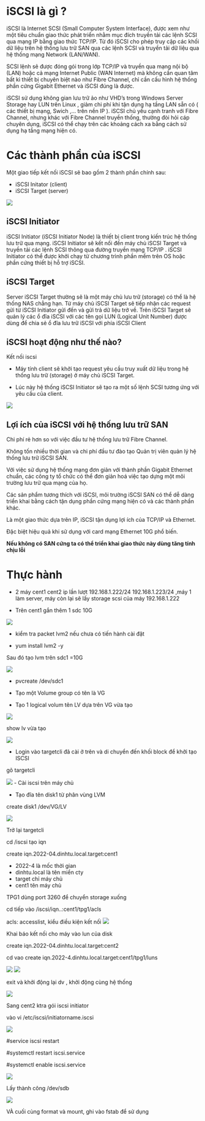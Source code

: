 # iSCSI là gì ?
iSCSI là Internet SCSI (Small Computer System Interface), được xem như một tiêu chuẩn giao thức phát triển nhằm mục đích truyền tải các lệnh SCSI qua mạng IP bằng giao thức TCP/IP. Từ đó iSCSI cho phép truy cập các khối dữ liệu trên hệ thống lưu trữ SAN qua các lệnh SCSI và truyền tải dữ liệu qua hệ thống mạng Network (LAN/WAN).

SCSI lệnh sẽ được đóng gói trong lớp TCP/IP và truyền qua mạng nội bộ (LAN) hoặc cả mạng Internet Public (WAN Internet) mà không cần quan tâm bất kì thiết bị chuyên biệt nào như Fibre Channel, chỉ cần cấu hình hệ thống phần cứng Gigabit Ethernet và iSCSI đúng là được.

iSCSI sử dụng không gian lưu trữ ảo như VHD’s trong Windows Server Storage hay LUN trên Linux , giảm chi phí khi tận dụng hạ tầng LAN sẵn có ( các thiết bị mạng, Swich ,… trên nền IP ). iSCSI chủ yếu cạnh tranh với Fibre Channel, nhưng khác với Fibre Channel truyền thống, thường đòi hỏi cáp chuyên dụng, iSCSI có thể chạy trên các khoảng cách xa bằng cách sử dụng hạ tầng mạng hiện có.


# Các thành phần của iSCSI

Một giao tiếp kết nối iSCSI sẽ bao gồm 2 thành phần chính sau:

- iSCSI Initator (client)
- iSCSI Target   (server)

<img src="img/123.png">

## iSCSI Initiator
iSCSI Initiator (iSCSI Initiator Node) là thiết bị client trong kiến trúc hệ thống lưu trữ qua mạng. iSCSI Initiator sẽ kết nối đến máy chủ iSCSI Target và truyền tải các lệnh SCSI thông qua đường truyền mạng TCP/IP . iSCSI Initiator có thể được khởi chạy từ chương trình phần mềm trên OS hoặc phần cứng thiết bị hỗ trợ iSCSI.

## iSCSI Target
Server iSCSI Target thường sẽ là một máy chủ lưu trữ (storage) có thể là hệ thống NAS chẳng hạn. Từ máy chủ iSCSI Target sẽ tiếp nhận các request gửi từ iSCSI Initiator gửi đến và gửi trả dữ liệu trở về. Trên iSCSI Target sẽ quản lý các ổ đĩa iSCSI với các tên gọi LUN (Logical Unit Number) được dùng để chia sẻ ổ đĩa lưu trữ iSCSI với phía iSCSI Client

## iSCSI hoạt động như thế nào?

Kết nối iscsi

- Máy tính client sẽ khởi tạo request yêu cầu truy xuất dữ liệu trong hệ thống lưu trữ (storage) ở máy chủ iSCSI Target.

- Lúc này hệ thống iSCSI Initiator sẽ tạo ra một số lệnh SCSI tương ứng với yêu cầu của client.

<img src="img/124.png">

## Lợi ích của iSCSI với hệ thống lưu trữ SAN

Chi phí rẻ hơn so với việc đầu tư hệ thống lưu trữ Fibre Channel.

Không tốn nhiều thời gian và chi phí đầu tư đào tạo Quản trị viên quản lý hệ thống lưu trữ iSCSI SAN.

Với việc sử dụng hệ thống mạng đơn giản với thành phần Gigabit Ethernet chuẩn, các công ty tổ chức có thể đơn giản hoá việc tạo dựng một môi trường lưu trữ qua mạng của họ.

Các sản phẩm tương thích với iSCSI, môi trường iSCSI SAN có thể dễ dàng triển khai bằng cách tận dụng phần cứng mạng hiện có và các thành phần khác.

Là một giao thức dựa trên IP, iSCSI tận dụng lợi ích của TCP/IP và Ethernet.

Đặc biệt hiệu quả khi sử dụng với card mạng Ethernet 10G phổ biến.

**Nếu không có SAN cứng ta có thể triển khai giao thức này dùng tăng tính chịu lỗi**

# Thực hành

- 2 máy cent1 cent2 
 ip lần lượt 192.168.1.222/24 192.168.1.223/24 ,máy 1 làm server, máy còn lại sẽ lấy storage scsi của máy 192.168.1.222 

- Trên cent1 gắn thêm 1 sdc 10G

<img src="img/105.png">


- kiểm tra packet lvm2 nếu chưa có tiến hành cài đặt

- yum install lvm2 -y

Sau đó tạo lvm trên sdc1 =10G

<img src="img/109.png">


- pvcreate /dev/sdc1

- Tạo một Volume  group có tên là VG
 
- Tạo 1 logical volum tên LV dựa trên VG vừa tạo

<img src="img/110.png">

show lv vừa tạo

<img src="img/111.png">


- Login vào targetcli đã cài ở trên và di chuyển đến khối block để khởi tạo ISCSI

gõ targetcli

<img src="img/112.png">
- Cài iscsi trên máy chủ 

- Tạo đĩa tên disk1 từ phân vùng LVM

create disk1 /dev/VG/LV

<img src="img/113.png">

Trở lại  targetcli

cd /iscsi tạo iqn

create iqn.2022-04.dinhtu.local.target:cent1
   - 2022-4 là mốc thời gian
   - dinhtu.local là tên miền cty
   - target chỉ máy chủ
   - cent1 tên máy chủ

TPG1 dùng port 3260 để chuyển storage xuống

cd tiếp vào /iscsi/iqn..:cent1/tpg1/acls

acls: accesslist, kiểu điều kiện kết nối
<img src="img/115.png">

Khai báo kết nối cho máy vào lun của disk

create iqn.2022-04.dinhtu.local.target:cent2


cd vao create iqn.2022-4.dinhtu.local.target:cent1/tpg1/luns

<img src="img/116.png">

<img src="img/117.png">

exit và khởi động lại dv , khởi động cùng hệ thống



<img src="img/118.png">

Sang cent2 ktra gói iscsi initiator

vào vi /etc/iscsi/initiatorname.iscsi 

<img src="img/119.png">

#service iscsi restart

#systemctl restart iscsi.service

#systemctl enable iscsi.service

<img src="img/120.png">


Lấy thành công /dev/sdb 

<img src="img/121.png">

VÀ cuối cùng format và mount, ghi vào fstab để sử dụng
















